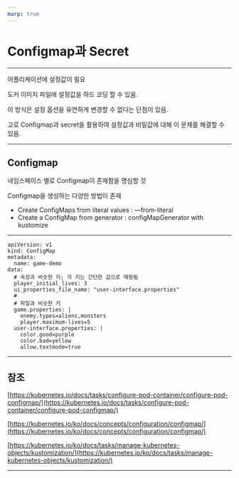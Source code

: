 ```yaml
---
marp: true
---
```


# Configmap과 Secret

---

어플리케이션에 설정값이 필요

도커 이미지 파일에 설정값을 하드 코딩 할 수 있음.

이 방식은 설정 옵션을 유연하게 변경할 수 없다는 단점이 있음.

고로 Configmap과 secret을 활용하여 설정값과 비밀값에 대해 이 문제를 해결할 수 있음.

---

## Configmap

네임스페이스 별로 Configmap이 존재함을 명심할 것

Configmap을 생성하는 다양한 방법이 존재

- Create ConfigMaps from literal values : —from-literal
- Create a ConfigMap from generator : configMapGenerator with kustomize

---

```
apiVersion: v1
kind: ConfigMap
metadata:
  name: game-demo
data:
  # 속성과 비슷한 키; 각 키는 간단한 값으로 매핑됨
  player_initial_lives: 3
  ui_properties_file_name: "user-interface.properties"
  #
  # 파일과 비슷한 키
  game.properties: |
    enemy.types=aliens,monsters
    player.maximum-lives=5
  user-interface.properties: |
    color.good=purple
    color.bad=yellow
    allow.textmode=true 
```

---

## 참조

[https://kubernetes.io/docs/tasks/configure-pod-container/configure-pod-configmap/](https://kubernetes.io/docs/tasks/configure-pod-container/configure-pod-configmap/)

[https://kubernetes.io/ko/docs/concepts/configuration/configmap/](https://kubernetes.io/ko/docs/concepts/configuration/configmap/)

[https://kubernetes.io/ko/docs/tasks/manage-kubernetes-objects/kustomization/](https://kubernetes.io/ko/docs/tasks/manage-kubernetes-objects/kustomization/)

---